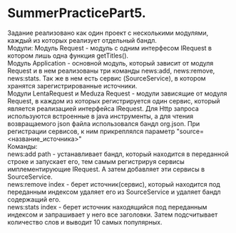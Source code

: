 # SummerPracticePart5. 
Задание реализовано как один проект с несколькими модулями, каждый из которых реализует отдельный бандл.  
Модули:
Модуль Request - модуль с одним интерфесом IRequest в котором лишь одна функция getTitles().  
Модуль Application - основной модуль, который зависит от модуля Request и в нем реализованы три команды news:add, news:remove, news:stats. Так же в нем есть сервис (SourceService), в котором хранятся зарегистрированные источники.  
Moдули LentaRequest и Meduza Request - модули зависящие от модуля Request, в каждом из которых регистрируется один сервис, который является реализацией интерфейса IRequest. Для Http запроса используются встроенные в java инструменты, а для чтения возвращаемого json файла использовался бандл org.json. При регистрации сервисов, к ним прикреплялся параметр "source=<название_источника>"  
Команды:  
news:add path - устанавливает бандл, который находится в переданной строке и запускает его, тем самым регистрируя сервисы имплементирующие IRequest. А затем добавляет эти сервисы в SourceService.  
news:remove index - берет источник(сервис), который находится под переданным индексом удаляет его из SourceService и удаляет бандл содержащий его.  
news:stats index - берет источник находящийся под переданным индексом и запрашивает у него все заголовки. Затем подсчитывает количество слов и выводит 10 самых популярных.  
